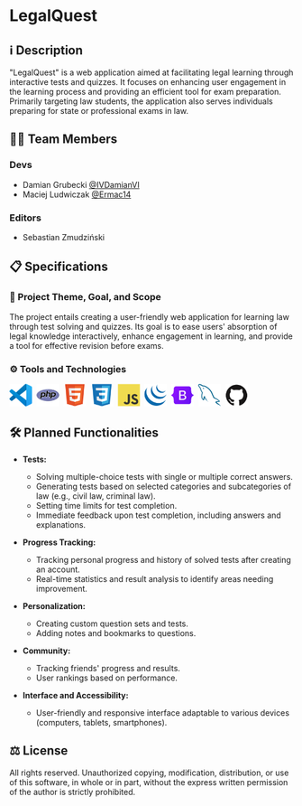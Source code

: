 # LegalQuest

## ℹ️ Description

"LegalQuest" is a web application aimed at facilitating legal learning through interactive tests and quizzes. It focuses on enhancing user engagement in the learning process and providing an efficient tool for exam preparation. Primarily targeting law students, the application also serves individuals preparing for state or professional exams in law.

## 👨‍💻 Team Members

### Devs
- Damian Grubecki [@IVDamianVI](https://github.com/ivdamianvi)
- Maciej Ludwiczak [@Ermac14](https://github.com/ermac14)

### Editors
- Sebastian Zmudziński

## 📋 Specifications

### 🎯 Project Theme, Goal, and Scope

The project entails creating a user-friendly web application for learning law through test solving and quizzes. Its goal is to ease users' absorption of legal knowledge interactively, enhance engagement in learning, and provide a tool for effective revision before exams.

### ⚙️ Tools and Technologies

<img src="https://github.com/devicons/devicon/blob/master/icons/vscode/vscode-original.svg" title="Visual Studio Code" alt="Visual Studio Code" width="40" height="40"/>&nbsp;
<img src="https://github.com/devicons/devicon/blob/master/icons/php/php-original.svg" title="PHP" alt="PHP" width="40" height="40"/>&nbsp;
<img src="https://github.com/devicons/devicon/blob/master/icons/html5/html5-original.svg" title="HTML" alt="HTML" width="40" height="40"/>&nbsp;
<img src="https://github.com/devicons/devicon/blob/master/icons/css3/css3-original.svg" title="CSS" alt="CSS" width="40" height="40"/>&nbsp;
<img src="https://github.com/devicons/devicon/blob/master/icons/javascript/javascript-original.svg" title="JavaScript" alt="JavaScript" width="40" height="40"/>&nbsp;
<img src="https://github.com/devicons/devicon/blob/master/icons/jquery/jquery-original.svg" title="jQuery" alt="jQuery" width="40" height="40"/>&nbsp;
<img src="https://github.com/devicons/devicon/blob/master/icons/bootstrap/bootstrap-original.svg" title="Bootstrap" alt="Bootstrap" width="40" height="40"/>&nbsp;
<img src="https://github.com/devicons/devicon/blob/master/icons/mysql/mysql-original.svg" title="PHP" alt="PHP" width="40" height="40"/>&nbsp;
<img src="https://github.com/devicons/devicon/blob/master/icons/github/github-original.svg" title="Github" alt="Github" width="40" height="40"/>

## 🛠️ Planned Functionalities

- **Tests:**
   - Solving multiple-choice tests with single or multiple correct answers.
   - Generating tests based on selected categories and subcategories of law (e.g., civil law, criminal law).
   - Setting time limits for test completion.
   - Immediate feedback upon test completion, including answers and explanations.

- **Progress Tracking:**
   - Tracking personal progress and history of solved tests after creating an account.
   - Real-time statistics and result analysis to identify areas needing improvement.

- **Personalization:**
   - Creating custom question sets and tests.
   - Adding notes and bookmarks to questions.

- **Community:**
   - Tracking friends' progress and results.
   - User rankings based on performance.

- **Interface and Accessibility:**
   - User-friendly and responsive interface adaptable to various devices (computers, tablets, smartphones).

## ⚖ License

All rights reserved. Unauthorized copying, modification, distribution, or use of this software, in whole or in part, without the express written permission of the author is strictly prohibited.
